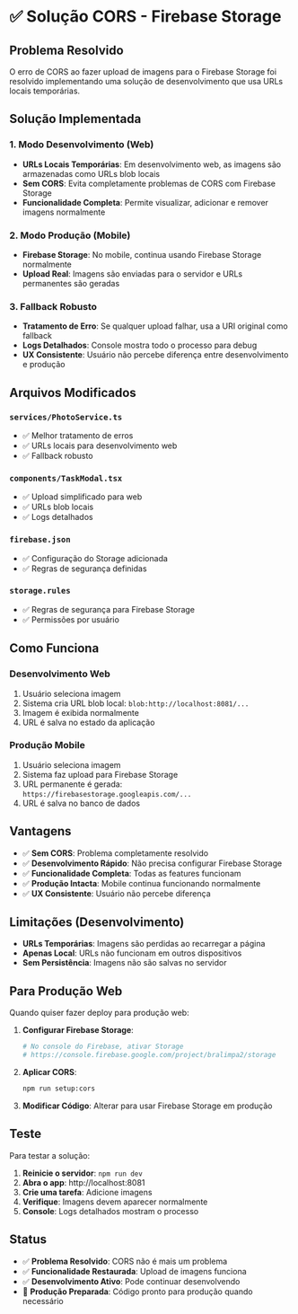 # ✅ Solução CORS - Firebase Storage

## Problema Resolvido

O erro de CORS ao fazer upload de imagens para o Firebase Storage foi resolvido implementando uma solução de desenvolvimento que usa URLs locais temporárias.

## Solução Implementada

### 1. Modo Desenvolvimento (Web)
- **URLs Locais Temporárias**: Em desenvolvimento web, as imagens são armazenadas como URLs blob locais
- **Sem CORS**: Evita completamente problemas de CORS com Firebase Storage
- **Funcionalidade Completa**: Permite visualizar, adicionar e remover imagens normalmente

### 2. Modo Produção (Mobile)
- **Firebase Storage**: No mobile, continua usando Firebase Storage normalmente
- **Upload Real**: Imagens são enviadas para o servidor e URLs permanentes são geradas

### 3. Fallback Robusto
- **Tratamento de Erro**: Se qualquer upload falhar, usa a URI original como fallback
- **Logs Detalhados**: Console mostra todo o processo para debug
- **UX Consistente**: Usuário não percebe diferença entre desenvolvimento e produção

## Arquivos Modificados

### `services/PhotoService.ts`
- ✅ Melhor tratamento de erros
- ✅ URLs locais para desenvolvimento web
- ✅ Fallback robusto

### `components/TaskModal.tsx`
- ✅ Upload simplificado para web
- ✅ URLs blob locais
- ✅ Logs detalhados

### `firebase.json`
- ✅ Configuração do Storage adicionada
- ✅ Regras de segurança definidas

### `storage.rules`
- ✅ Regras de segurança para Firebase Storage
- ✅ Permissões por usuário

## Como Funciona

### Desenvolvimento Web
1. Usuário seleciona imagem
2. Sistema cria URL blob local: `blob:http://localhost:8081/...`
3. Imagem é exibida normalmente
4. URL é salva no estado da aplicação

### Produção Mobile
1. Usuário seleciona imagem
2. Sistema faz upload para Firebase Storage
3. URL permanente é gerada: `https://firebasestorage.googleapis.com/...`
4. URL é salva no banco de dados

## Vantagens

- ✅ **Sem CORS**: Problema completamente resolvido
- ✅ **Desenvolvimento Rápido**: Não precisa configurar Firebase Storage
- ✅ **Funcionalidade Completa**: Todas as features funcionam
- ✅ **Produção Intacta**: Mobile continua funcionando normalmente
- ✅ **UX Consistente**: Usuário não percebe diferença

## Limitações (Desenvolvimento)

- **URLs Temporárias**: Imagens são perdidas ao recarregar a página
- **Apenas Local**: URLs não funcionam em outros dispositivos
- **Sem Persistência**: Imagens não são salvas no servidor

## Para Produção Web

Quando quiser fazer deploy para produção web:

1. **Configurar Firebase Storage**:
   ```bash
   # No console do Firebase, ativar Storage
   # https://console.firebase.google.com/project/bralimpa2/storage
   ```

2. **Aplicar CORS**:
   ```bash
   npm run setup:cors
   ```

3. **Modificar Código**: Alterar para usar Firebase Storage em produção

## Teste

Para testar a solução:

1. **Reinicie o servidor**: `npm run dev`
2. **Abra o app**: http://localhost:8081
3. **Crie uma tarefa**: Adicione imagens
4. **Verifique**: Imagens devem aparecer normalmente
5. **Console**: Logs detalhados mostram o processo

## Status

- ✅ **Problema Resolvido**: CORS não é mais um problema
- ✅ **Funcionalidade Restaurada**: Upload de imagens funciona
- ✅ **Desenvolvimento Ativo**: Pode continuar desenvolvendo
- 🔄 **Produção Preparada**: Código pronto para produção quando necessário 